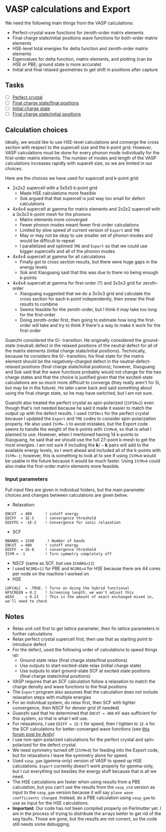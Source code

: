 # VASP calculations and Export

We need the following main things from the VASP calculations:
* Perfect-crystal wave functions for zeroth-order matrix elements
* Final charge state/initial positions wave functions for both-order matrix elements
* HSE-level total energies for delta function and zeroth-order matrix elements
* Eigenvalues for delta function, matrix elements, and plotting (can be HSE or PBE; ground state is more accurate)
* Initial and final relaxed geometries to get shift in positions after capture

## Tasks

- [ ] [Perfect crystal](./pristine)
- [ ] [Final charge state/final positions](./finalChargeState/finalPositions)
- [ ] [Initial charge state](./initialChargeState)
- [ ] [Final charge state/initial positions](./finalChargeState/initialPositions)

## Calculation choices

Ideally, we would like to use HSE-level calculations and converge the cross section with respect to the supercell size and the k-point grid. However, VASP calculations must be done for every phonon mode individually for the frist-order matrix elements. The number of modes and length of the VASP calculations increases rapidly with superell size, so we are limited in our choices. 

Here are the choices we have used for supercell and k-point grid:

* 2x2x2 supercell with a 5x5x5 k-point grid
  * Made HSE calculations more feasible
  * Sok argued that that supercell is just way too small for defect calculations
* 4x4x4 supercell at gamma for matrix elements and 2x2x2 supercell with a 3x3x3 k-point mesh for the phonons
  * Matrix elements more converged
  * Fewer phonon modes meant fewer first-order calculations
  * Limited by slow speed of current version of `Export` and `TME`
  * May or may not be okay to use smaller set of phonon modes and would be difficult to repeat
  * I parallelized and optimed `TME` and `Export` so that we could use bigger supercells and all of the phonon modes
* 4x4x4 supercell at gamma for all calculations
  * Finally got to cross section results, but there were huge gaps in the energy levels
  * Sok and Xiaoguang said that this was due to there no being enough k-points
* 4x4x4 supercell at gamma for first-order (?) and 3x3x3 grid for zeroth-order
  * Xiaoguang suggested that we do a 3x3x3 grid and calculate the cross section for each k-point independently, then smear the final results to combine
  * Seems feasible for the zeroth-order, but I think it may take too long for the first-order
  * Doing zeroth-order first, then going to estimate how long the first-order will take and try to think if there's a way to make it work for the first-order


Guanzhi considered the 0/- transition. He originally considered the ground-state (neutral) defect in the relaxed positions of the neutral defect for all of the matrix elements (initial charge state/initial positions). Technically, because he considers the 0/- transition, his final state for the matrix element should be the negatively-charged defect in the neutral-defect-relaxed positions (final charge state/initial postions); however, Xiaoguang and Sok said that the wave functions probably would not change for the two charge states and that the choice is justified given that the excited-state calculations are so much more difficult to converge (they really aren't for Si, but may be in the future). He later came back and said something about using the final charge state, so he may have switched, but I am not sure.

Guanzhi also treated the perfect crystal as spin-polarized (`ISPIN=2`) even though that's not needed because he said it made it easier to match the output up with the defect results. I used `ISPIN=1` for the perfect crystal because I updated the `Export` and `TME` codes to consider spin-polarization properly. He also used `ISYM=-1` to avoid mistakes, but the Export code seems to handle the weight of the k-points with `ISYM=0`, so that is what I planned to use. However, when I mentioned having 14 k-points to Xiaoguang, he said that we should use the full 27-point k-mesh to get the most energies. I am not sure if including the $\mathbf{k}/-\mathbf{k}$ pairs will add to the available energy levels, so I went ahead and included all of the k-points with `ISYM=-1`; however, this is something to look at to see if using `ISYM=0` would be usable in the future because it would be much faster. Using `ISYM=0` could also make the first-order matrix elements more feasible.

### Input parameters

Full input files are given in individual folders, but the main parameter choices and changes between calculations are given below.

* Relaxation:
```
ENCUT  = 400      ! cutoff energy
EDIFF  = 1E-5     ! convergence threshold
EDIFFG = -1E-2    ! Convergence for ionic relaxation
```
* SCF
```
NBANDS = 1540      ! Number of bands
ENCUT  = 400      ! cutoff energy
EDIFF  = 1E-8     ! convergence threshold
ISYM = -1         ! Turn symmetry completely off
```
* NSCF (same as SCF, but use `ICHARG=11`)
* I used `NCORE=11` for PBE and `NCORE=4` for HSE because there are 44 cores per node on the machine I worked on
* HSE
```
LHFCALC  = .TRUE. ! Turns on doing the hybrid functional
HFSCREEN = 0.2    ! Screening length, we won't adjust this
AEXX     = 0.23   ! This is the amount of exact exchanged mixed in, we'll need to check
```

## Notes

* Relax unit cell first to get lattice parameter, then fix lattice parameters in further calculations
* Relax perfect crystal supercell first, then use that as starting point to introduce defect 
* For the defect, used the following order of calculations to speed things up:
  * Ground state relax (final charge state/final positions)
  * Use outputs to start excited-state relax (initial charge state)
  * Use outputs to start ground-state SCF at excited state positions (final charge state/initial positions)
* VASP requires that an SCF calculation follow a relaxation to match the charge density and wave functions to the final positions
* The `Export` program also assumes that the calculation does not include relaxation steps with multiple energies
* For an individual system, do relax first, then SCF with tighter convergence, then NSCF for denser grid (if needed)
* Guanzhi said that he determined that `ENCUT = 400` eV was sufficient for this system, so that is what I will use.
* For relaxations, I use `EDIFF = 1E-5` for speed, then I tighten to `1E-8` for the SCF calculations for better-converged wave functions (see [this forum post by Andy](https://www.vasp.at/forum/viewtopic.php?f=3&t=18050))
* I use non-spin-polarized calculations for the perfect crystal and spin-polarized for the defect crystal.
* We need symmetry turned off (`ISYM=0`) for feeding into the Export code, but for relaxations I leave the symmetry alone for speed.
* Used `vasp_gam` (gamma-only) version of VASP to speed up HSE calculations. `Export` currently doesn't work properly for gamma-only, but I cut everything out besides the energy stuff because that is all we need.
* The HSE calculations are faster when using results from a PBE calculation, but you can't use the results from the `vasp_std` version as input to the `vasp_gam` version because it will say `plane wave coefficients changed`. Instead, do a PBE calculation using `vasp_gam` to use as input for the HSE calculations.
* __Important__: Our code has not been compiled properly on Perlmutter yet. I am in the process of trying to distribute the arrays better to get rid of the seg faults. Those are gone, but the results are not correct, so the code still needs some debugging.

